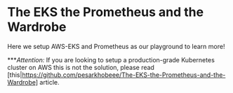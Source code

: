 # The EKS the Prometheus and the Wardrobe

Here we setup AWS-EKS and Prometheus as our playground to learn more!

****Attention:* If you are looking to setup a production-grade Kubernetes cluster on AWS this is not the solution, please read [this|https://github.com/pesarkhobeee/The-EKS-the-Prometheus-and-the-Wardrobe] article.




